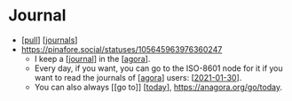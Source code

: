 # Journal

- [[pull]] [[journals]]
- https://pinafore.social/statuses/105645963976360247
  - I keep a [[journal]] in the [[agora]]. 
  - Every day, if you want, you can go to the ISO-8601 node for it if you want to read the journals of [[agora]] users: [[2021-01-30]].
  - You can also always [[go to]] [[today]], <https://anagora.org/go/today>.

[//begin]: # "Autogenerated link references for markdown compatibility"
[pull]: pull "Pull"
[journals]: journals "Journals"
[journal]: journal "Journal"
[agora]: agora "Agora"
[2021-01-30]: journal/2021-01-30 "2021-01-30"
[today]: today "Today"
[//end]: # "Autogenerated link references"